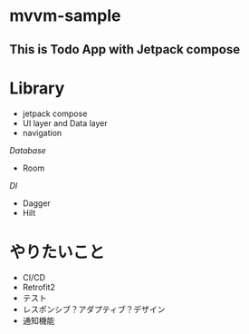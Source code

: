 # mvvm-sample

## This is Todo App with Jetpack compose

# Library
- jetpack compose
- UI layer and Data layer
- navigation
  
*Database*
  
- Room
  
*DI*
  
- Dagger
- Hilt
  
# やりたいこと
- CI/CD
- Retrofit2
- テスト
- レスポンシブ？アダプティブ？デザイン
- 通知機能
